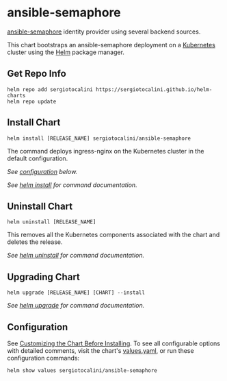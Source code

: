 # ansible-semaphore

[ansible-semaphore](https://github.com/sergiotocalini/ansible-semaphore) identity provider using several backend sources.

This chart bootstraps an ansible-semaphore deployment on a [Kubernetes](http://kubernetes.io) cluster using the [Helm](https://helm.sh) package manager.

## Get Repo Info

```console
helm repo add sergiotocalini https://sergiotocalini.github.io/helm-charts
helm repo update
```

## Install Chart

```console
helm install [RELEASE_NAME] sergiotocalini/ansible-semaphore
```

The command deploys ingress-nginx on the Kubernetes cluster in the default configuration.

_See [configuration](#configuration) below._

_See [helm install](https://helm.sh/docs/helm/helm_install/) for command documentation._

## Uninstall Chart

```console
helm uninstall [RELEASE_NAME]
```

This removes all the Kubernetes components associated with the chart and deletes the release.

_See [helm uninstall](https://helm.sh/docs/helm/helm_uninstall/) for command documentation._

## Upgrading Chart

```console
helm upgrade [RELEASE_NAME] [CHART] --install
```

_See [helm upgrade](https://helm.sh/docs/helm/helm_upgrade/) for command documentation._

## Configuration

See [Customizing the Chart Before Installing](https://helm.sh/docs/intro/using_helm/#customizing-the-chart-before-installing). To see all configurable options with detailed comments, visit the chart's [values.yaml](./values.yaml), or run these configuration commands:

```console
helm show values sergiotocalini/ansible-semaphore
```
